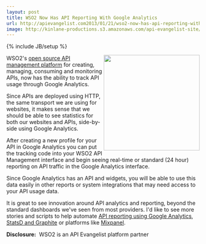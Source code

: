 ```yaml
---
layout: post
title: WSO2 Now Has API Reporting With Google Analytics
url: http://apievangelist.com2013/01/21/wso2-now-has-api-reporting-with-google-analytics/
image: http://kinlane-productions.s3.amazonaws.com/api-evangelist-site/blog/wso2-logo-white-400X180.png
---
```

{% include JB/setup %}<p>
     <a title="open source API management platform" href="http://wso2.com/products/api-manager"><img src="https://s3.amazonaws.com/kinlane-productions/api-service-providers/wso2/wso2-logo-white-400X180.png"  width="250" align="right" /></a>
</p>
<p>
     WSO2's <a title="open source API management platform" href="http://wso2.com/products/api-manager">open source API management platform</a> for creating, managing, consuming and monitoring APIs, now has the ability to track API usage through Google Analytics.
</p>
<p>
     Since APIs are deployed using HTTP, the same transport we are using for websites, it makes sense that we should be able to see statistics for both our websites and APIs, side-by-side using Google Analytics.
</p>
<p>
     After creating a new profile for your API in Google Analytics you can put the tracking code into your WSO2 API Management interface and begin seeing real-time or standard (24 hour) reporting on API traffic in the Google Analytics interface.
</p>
<p>
     Since Google Analytics has an API and widgets, you will be able to use this data easily in other reports or system integrations that may need access to your API usage data.
</p>
<p>
     It is great to see innovation around API analytics and reporting, beyond the standard dashboards we've seen from most providers. I'd like to see more stories and scripts to help automate <a href="http://apievangelist.com/2011/03/31/api-metrics-and-analytics/">API reporting using Google Analytics</a>, <a href="http://apievangelist.com/2011/06/23/api-ecosystem-tracking-with-statsd-and-graphite/">StatsD and Graphite</a> or platforms like <a href="https://mixpanel.com/">Mixpanel</a>.
</p>
<p>
     <strong>Disclosure:</strong>  WSO2 is an API Evangelist platform partner
</p>
